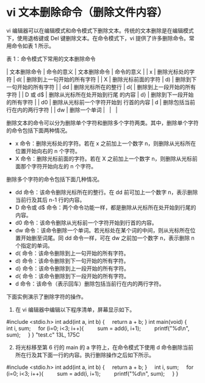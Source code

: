 # vi 文本删除命令（删除文件内容）

vi 编辑器可以在编辑模式和命令模式下删除文本。传统的文本删除是在编辑模式下，使用退格键或 Del 键删除文本。在命令模式下，vi 提供了许多删除命令。常用命令如表 1 所示。

表 1：命令模式下常用的文本删除命令

| 文本删除命令 | 命令的意义 | 文本删除命令 | 命令的意义 |
| x | 删除光标处的字符 | d( | 删除到上一句开始的所有字符 |
| X | 删除光标前面的字符 | d) | 删除到下一句开始的所有字符 |
| dd | 删除光标所在的整行 | d{ | 删除到上一段开始的所有字符 |
| D 或 d$ | 删除从光标所在处开始到行尾 的内容 | d} | 删除到下一段开始的所有字符 |
| d0 | 删除从光标前一个字符开始到 行首的内容 | d<CR> | 删除包括当前行在内的两行字符 |
| dw | 删除一个单词 |   |   |

删除文本的命令可以分为删除单个字符和删除多个字符两类。其中，删除单个字符的命令包括下面两种情况。

*   x 命令：删除光标处的字符。若在 x 之前加上一个数字 n，则删除从光标所在位置开始向右的 n 个字符。
*   X 命令：删除光标前面的字符。若在 X 之前加上一个数字 n，则删除从光标前面那个字符开始向左的 n 个字符。

删除多个字符的命令包括下面几种情况。

*   dd 命令：该命令删除光标所在的整行。在 dd 前可加上一个数字 n，表示删除当前行及其后 n-1 行的内容。
*   D 命令或 d$ 命令：两个命令功能一样，都是删除从光标所在处开始到行尾的内容。
*   d0 命令：该命令删除从光标前一个字符开始到行首的内容。
*   dw 命令：该命令删除一个单词。若光标处在某个词的中间，则从光标所在位置开始删至词尾。同 dd 命令一样，可在 dw 之前加一个数字 n，表示删除 n 个指定的单词。
*   d( 命令：该命令删除到上一句开始的所有字符。
*   d) 命令：该命令删除到下一句开始的所有字符。
*   d} 命令：该命令删除到上一段开始的所有字符。
*   d{ 命令：该命令删除到下一段开始的所有字符。
*   d<CR> 命令：该命令（<CR>表示回车）删除包括当前行在内的两行字符。

下面实例演示了删除字符的操作。

1) 在 vi 编辑器中编辑以下程序清单，屏幕显示如下。

#include <stdio.h>
int add(int a, int b)
{
    return a + b;
}
int main(void)
{
    int i, sum;
    for (i=0; i<3; i++){
        sum = add(i, i+1);
        printf("%d\n", sum);
    }
}
"test.c" 13L, 175C

2) 将光标移至第 6 行的 main 的 a 字符上，在命令模式下使用 d<CR> 命令删除当前所在行及其下面一行的内容。执行删除操作之后如下所示。

#include <stdio.h>
int add(int a, int b)
{
    return a + b;
}
    int i, sum;
    for (i=0; i<3; i++){
        sum = add(i, i+1);
        printf("%d\n", sum);
    }
}
